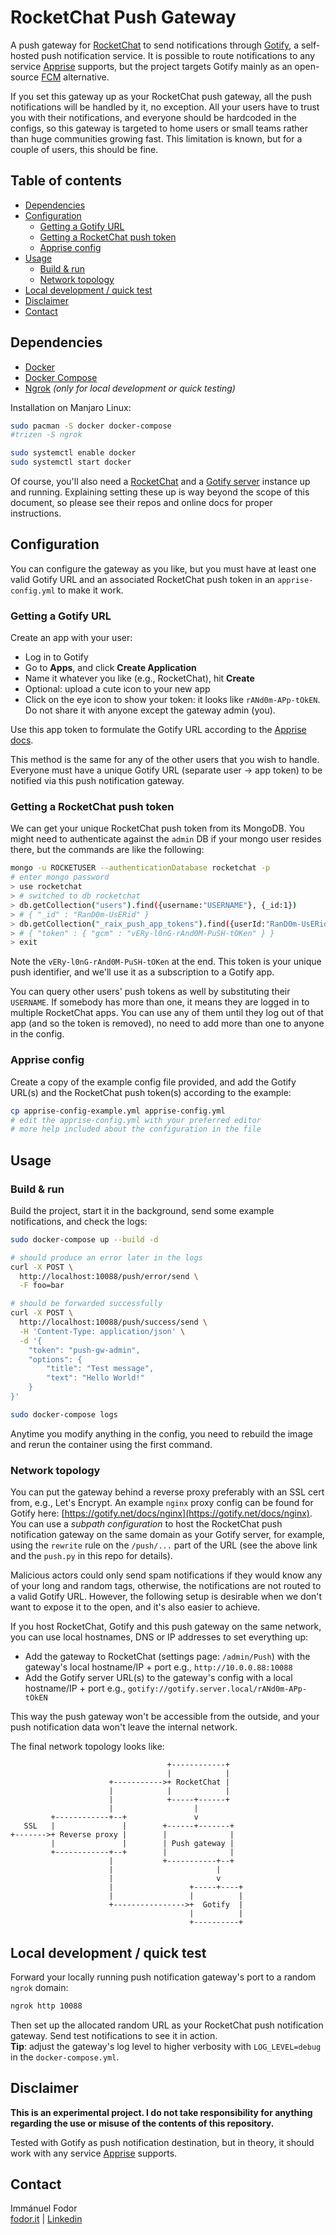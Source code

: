 # RocketChat Push Gateway

A push gateway for [RocketChat](https://github.com/RocketChat) to send notifications through [Gotify](https://github.com/gotify), a self-hosted push notification service. It is possible to route notifications to any service [Apprise](https://github.com/caronc/apprise) supports, but the project targets Gotify mainly as an open-source [FCM](https://rocket.chat/docs/administrator-guides/notifications/push-notifications/) alternative.

If you set this gateway up as your RocketChat push gateway, all the push notifications will be handled by it, no exception. All your users have to trust you with their notifications, and everyone should be hardcoded in the configs, so this gateway is targeted to home users or small teams rather than huge communities growing fast. This limitation is known, but for a couple of users, this should be fine.

## Table of contents <!-- omit in toc -->

- [Dependencies](#dependencies)
- [Configuration](#configuration)
  - [Getting a Gotify URL](#getting-a-gotify-url)
  - [Getting a RocketChat push token](#getting-a-rocketchat-push-token)
  - [Apprise config](#apprise-config)
- [Usage](#usage)
  - [Build & run](#build--run)
  - [Network topology](#network-topology)
- [Local development / quick test](#local-development--quick-test)
- [Disclaimer](#disclaimer)
- [Contact](#contact)

## Dependencies

- [Docker](https://www.docker.com/)
- [Docker Compose](https://github.com/docker/compose)
- [Ngrok](https://ngrok.com/) _(only for local development or quick testing)_

Installation on Manjaro Linux:

```bash
sudo pacman -S docker docker-compose
#trizen -S ngrok

sudo systemctl enable docker
sudo systemctl start docker
```

Of course, you'll also need a [RocketChat](https://github.com/RocketChat/Rocket.Chat/) and a [Gotify server](https://github.com/gotify/server) instance up and running. Explaining setting these up is way beyond the scope of this document, so please see their repos and online docs for proper instructions.

## Configuration

You can configure the gateway as you like, but you must have at least one valid Gotify URL and an associated RocketChat push token in an `apprise-config.yml` to make it work.

### Getting a Gotify URL

Create an app with your user:
- Log in to Gotify
- Go to **Apps**, and click **Create Application**
- Name it whatever you like (e.g., RocketChat), hit **Create**
- Optional: upload a cute icon to your new app
- Click on the eye icon to show your token: it looks like `rANd0m-APp-tOkEN`. Do not share it with anyone except the gateway admin (you).

Use this app token to formulate the Gotify URL according to the [Apprise docs](https://github.com/caronc/apprise/wiki/Notify_gotify).

This method is the same for any of the other users that you wish to handle. Everyone must have a unique Gotify URL (separate user -> app token) to be notified via this push notification gateway.

### Getting a RocketChat push token

We can get your unique RocketChat push token from its MongoDB. You might need to authenticate against the `admin` DB if your mongo user resides there, but the commands are like the following:

```bash
mongo -u ROCKETUSER --authenticationDatabase rocketchat -p
# enter mongo password
> use rocketchat
> # switched to db rocketchat
> db.getCollection("users").find({username:"USERNAME"}, {_id:1})
> # { "_id" : "RanD0m-UsERid" }
> db.getCollection("_raix_push_app_tokens").find({userId:"RanD0m-UsERid"}, {_id:0, token:1});
> # { "token" : { "gcm" : "vERy-l0nG-rAnd0M-PuSH-tOKen" } }
> exit
```

Note the `vERy-l0nG-rAnd0M-PuSH-tOKen` at the end. This token is your unique push identifier, and we'll use it as a subscription to a Gotify app.

You can query other users' push tokens as well by substituting their `USERNAME`. If somebody has more than one, it means they are logged in to multiple RocketChat apps. You can use any of them until they log out of that app (and so the token is removed), no need to add more than one to anyone in the config.

### Apprise config

Create a copy of the example config file provided, and add the Gotify URL(s) and the RocketChat push token(s) according to the example:

```bash
cp apprise-config-example.yml apprise-config.yml
# edit the apprise-config.yml with your preferred editor
# more help included about the configuration in the file
```

## Usage

### Build & run

Build the project, start it in the background, send some example notifications, and check the logs:

```bash
sudo docker-compose up --build -d

# should produce an error later in the logs
curl -X POST \
  http://localhost:10088/push/error/send \
  -F foo=bar

# should be forwarded successfully
curl -X POST \
  http://localhost:10088/push/success/send \
  -H 'Content-Type: application/json' \
  -d '{
    "token": "push-gw-admin",
    "options": {
        "title": "Test message",
        "text": "Hello World!"
    }
}'

sudo docker-compose logs
```

Anytime you modify anything in the config, you need to rebuild the image and rerun the container using the first command.

### Network topology

You can put the gateway behind a reverse proxy preferably with an SSL cert from, e.g., Let's Encrypt. An example `nginx` proxy config can be found for Gotify here: [https://gotify.net/docs/nginx](https://gotify.net/docs/nginx). You can use a _subpath configuration_ to host the RocketChat push notification gateway on the same domain as your Gotify server, for example, using the `rewrite` rule on the `/push/...` part of the URL (see the above link and the `push.py` in this repo for details).

Malicious actors could only send spam notifications if they would know any of your long and random tags, otherwise, the notifications are not routed to a valid Gotify URL. However, the following setup is desirable when we don't want to expose it to the open, and it's also easier to achieve.

If you host RocketChat, Gotify and this push gateway on the same network, you can use local hostnames, DNS or IP addresses to set everything up:
- Add the gateway to RocketChat (settings page: `/admin/Push`) with the gateway's local hostname/IP + port e.g., `http://10.0.0.88:10088`
- Add the Gotify server URL(s) to the gateway's config with a local hostname/IP + port e.g., `gotify://gotify.server.local/rANd0m-APp-tOkEN`

This way the push gateway won't be accessible from the outside, and your push notification data won't leave the internal network.

The final network topology looks like:

```
                                   +------------+
                                   |            |
                      +----------->+ RocketChat |
                      |            |            |
                      |            +-----+------+
                      |                  |
         +------------+--+               v
   SSL   |               |        +------+-------+
+------->+ Reverse proxy |        |              |
         |               |        | Push gateway |
         +------------+--+        |              |
                      |           +-----------+--+
                      |                       |
                      |                       v
                      |                 +-----+----+
                      |                 |          |
                      +---------------->+  Gotify  |
                                        |          |
                                        +----------+
```

## Local development / quick test

Forward your locally running push notification gateway's port to a random `ngrok` domain:

```bash
ngrok http 10088
```

Then set up the allocated random URL as your RocketChat push notification gateway. Send test notifications to see it in action.    
**Tip**: adjust the gateway's log level to higher verbosity with `LOG_LEVEL=debug` in the `docker-compose.yml`.

## Disclaimer

**This is an experimental project. I do not take responsibility for anything regarding the use or misuse of the contents of this repository.**

Tested with Gotify as push notification destination, but in theory, it should work with any service [Apprise](https://github.com/caronc/apprise) supports.

## Contact

Immánuel Fodor    
[fodor.it](https://fodor.it/rcpushgwit) | [Linkedin](https://fodor.it/rcpushgwin)
